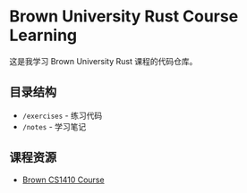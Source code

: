 # Brown University Rust Course Learning

这是我学习 Brown University Rust 课程的代码仓库。

## 目录结构

- `/exercises` - 练习代码
- `/notes` - 学习笔记

## 课程资源

- [Brown CS1410 Course](https://rust-book.cs.brown.edu/)